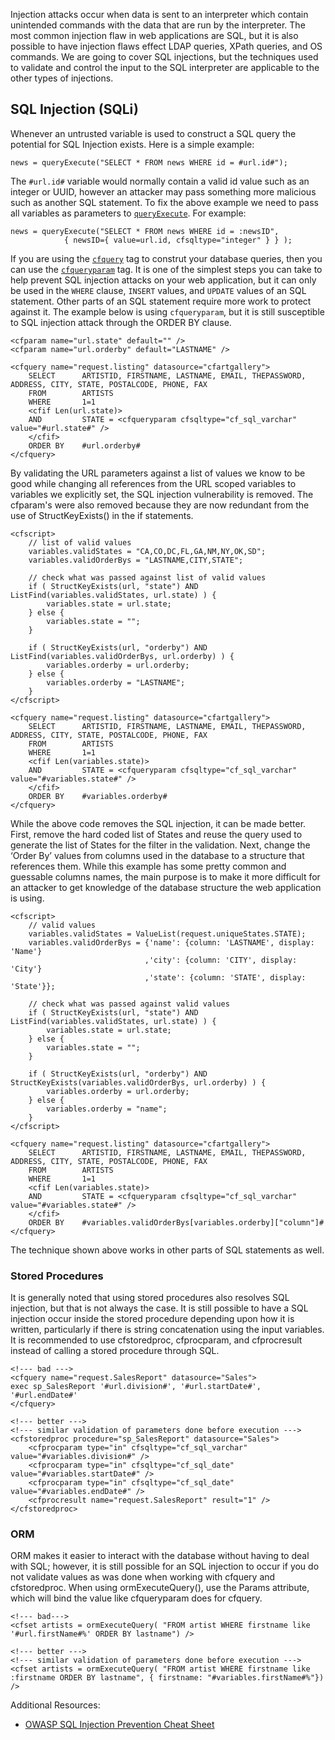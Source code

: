 Injection attacks occur when data is sent to an interpreter which
contain unintended commands with the data that are run by the
interpreter. The most common injection flaw in web applications are SQL,
but it is also possible to have injection flaws effect LDAP queries,
XPath queries, and OS commands. We are going to cover SQL injections,
but the techniques used to validate and control the input to the SQL
interpreter are applicable to the other types of injections.

SQL Injection (SQLi)
--------------------

Whenever an untrusted variable is used to construct a SQL query the potential for SQL Injection exists. Here is a simple example:

	news = queryExecute("SELECT * FROM news WHERE id = #url.id#");

The `#url.id#` variable would normally contain a valid id value such as an integer or UUID, however an attacker may pass something more malicious such as another SQL statement. To fix the above example we need to pass all variables as parameters to [`queryExecute`](https://cfdocs.org/queryexecute). For example:

	news = queryExecute("SELECT * FROM news WHERE id = :newsID",
				{ newsID={ value=url.id, cfsqltype="integer" } } );

If you are using the [`cfquery`](https://cfdocs.org/cfquery) tag to construt your database queries, then you can use the [`cfqueryparam`](https://cfdocs.org/cfqueryparam) tag.
It is one of the simplest steps you can take to help prevent SQL
injection attacks on your web application, but it can only be used in
the `WHERE` clause, `INSERT` values, and `UPDATE` values of an SQL statement.
Other parts of an SQL statement require more work to protect against it.
The example below is using `cfqueryparam`, but it is still susceptible to
SQL injection attack through the ORDER BY clause.

    <cfparam name="url.state" default="" />
    <cfparam name="url.orderby" default="LASTNAME" />

    <cfquery name="request.listing" datasource="cfartgallery">
        SELECT      ARTISTID, FIRSTNAME, LASTNAME, EMAIL, THEPASSWORD, ADDRESS, CITY, STATE, POSTALCODE, PHONE, FAX 
        FROM        ARTISTS
        WHERE       1=1
        <cfif Len(url.state)>
        AND         STATE = <cfqueryparam cfsqltype="cf_sql_varchar" value="#url.state#" />
        </cfif>
        ORDER BY    #url.orderby#
    </cfquery>

By validating the URL parameters against a list of values we know to be
good while changing all references from the URL scoped variables to
variables we explicitly set, the SQL injection vulnerability is removed.
The cfparam's were also removed because they are now redundant from the
use of StructKeyExists() in the if statements.

    <cfscript>
        // list of valid values
        variables.validStates = "CA,CO,DC,FL,GA,NM,NY,OK,SD";
        variables.validOrderBys = "LASTNAME,CITY,STATE";

        // check what was passed against list of valid values
        if ( StructKeyExists(url, "state") AND ListFind(variables.validStates, url.state) ) {
            variables.state = url.state;
        } else {
            variables.state = "";
        }

        if ( StructKeyExists(url, "orderby") AND ListFind(variables.validOrderBys, url.orderby) ) {
            variables.orderby = url.orderby;
        } else {
            variables.orderby = "LASTNAME";
        }
    </cfscript>

    <cfquery name="request.listing" datasource="cfartgallery">
        SELECT      ARTISTID, FIRSTNAME, LASTNAME, EMAIL, THEPASSWORD, ADDRESS, CITY, STATE, POSTALCODE, PHONE, FAX 
        FROM        ARTISTS
        WHERE       1=1
        <cfif Len(variables.state)>
        AND         STATE = <cfqueryparam cfsqltype="cf_sql_varchar" value="#variables.state#" />
        </cfif>
        ORDER BY    #variables.orderby#
    </cfquery>

While the above code removes the SQL injection, it can be made better.
First, remove the hard coded list of States and reuse the query used to
generate the list of States for the filter in the validation. Next,
change the ‘Order By’ values from columns used in the database to a
structure that references them. While this example has some pretty
common and guessable columns names, the main purpose is to make it more
difficult for an attacker to get knowledge of the database structure the
web application is using.

    <cfscript>
        // valid values
        variables.validStates = ValueList(request.uniqueStates.STATE);
        variables.validOrderBys = {'name': {column: 'LASTNAME', display: 'Name'}
                                  ,'city': {column: 'CITY', display: 'City'}
                                  ,'state': {column: 'STATE', display: 'State'}};

        // check what was passed against valid values
        if ( StructKeyExists(url, "state") AND ListFind(variables.validStates, url.state) ) {
            variables.state = url.state;
        } else {
            variables.state = "";
        }

        if ( StructKeyExists(url, "orderby") AND StructKeyExists(variables.validOrderBys, url.orderby) ) {
            variables.orderby = url.orderby;
        } else {
            variables.orderby = "name";
        }
    </cfscript>

    <cfquery name="request.listing" datasource="cfartgallery">
        SELECT      ARTISTID, FIRSTNAME, LASTNAME, EMAIL, THEPASSWORD, ADDRESS, CITY, STATE, POSTALCODE, PHONE, FAX 
        FROM        ARTISTS
        WHERE       1=1
        <cfif Len(variables.state)>
        AND         STATE = <cfqueryparam cfsqltype="cf_sql_varchar" value="#variables.state#" />
        </cfif>
        ORDER BY    #variables.validOrderBys[variables.orderby]["column"]#
    </cfquery>

The technique shown above works in other parts of SQL statements as
well.

### Stored Procedures

It is generally noted that using stored procedures also resolves SQL
injection, but that is not always the case. It is still possible to have
a SQL injection occur inside the stored procedure depending upon how it
is written, particularly if there is string concatenation using the
input variables. It is recommended to use cfstoredproc, cfprocparam, and
cfprocresult instead of calling a stored procedure through SQL.

    <!--- bad --->
    <cfquery name="request.SalesReport" datasource="Sales">
    exec sp_SalesReport '#url.division#', '#url.startDate#', '#url.endDate#'
    </cfquery>

    <!--- better --->
    <!--- similar validation of parameters done before execution --->
    <cfstoredproc procedure="sp_SalesReport" datasource="Sales">
        <cfprocparam type="in" cfsqltype="cf_sql_varchar" value="#variables.division#" />
        <cfprocparam type="in" cfsqltype="cf_sql_date" value="#variables.startDate#" />
        <cfprocparam type="in" cfsqltype="cf_sql_date" value="#variables.endDate#" />
        <cfprocresult name="request.SalesReport" result="1" />
    </cfstoredproc>

### ORM

ORM makes it easier to interact with the database without having to deal
with SQL; however, it is still possible for an SQL injection to occur if
you do not validate values as was done when working with cfquery and
cfstoredproc. When using ormExecuteQuery(), use the Params attribute,
which will bind the value like cfqueryparam does for cfquery.

    <!--- bad--->
    <cfset artists = ormExecuteQuery( "FROM artist WHERE firstname like '#url.firstName#%' ORDER BY lastname") />

    <!--- better --->
    <!--- similar validation of parameters done before execution --->
    <cfset artists = ormExecuteQuery( "FROM artist WHERE firstname like :firstname ORDER BY lastname", { firstname: "#variables.firstName#%"}) />

Additional Resources:

-   [OWASP SQL Injection Prevention Cheat
    Sheet](https://www.owasp.org/index.php/SQL_Injection_Prevention_Cheat_Sheet)

